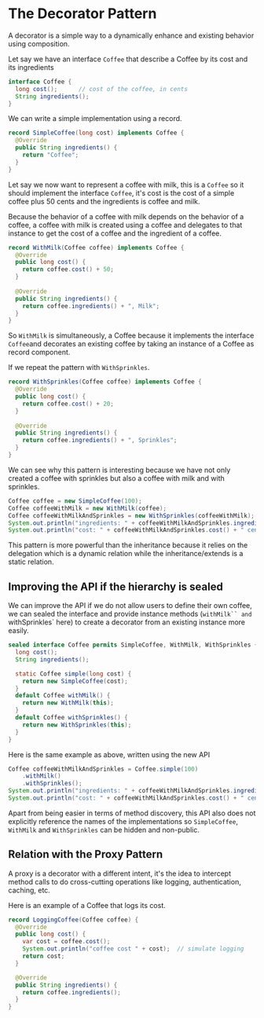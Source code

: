 # The Decorator Pattern

A decorator is a simple way  to a dynamically enhance and existing behavior using composition.

Let say we have an interface `Coffee` that describe a Coffee by its cost and its ingredients 

```java
interface Coffee {
  long cost();      // cost of the coffee, in cents
  String ingredients();
}
```

We can write a simple implementation using a record.

```java
record SimpleCoffee(long cost) implements Coffee {
  @Override
  public String ingredients() {
    return "Coffee";
  }
}
```

Let say we now want to represent a coffee with milk, this is a `Coffee` so it should implement the interface
`Coffee`, it's cost is the cost of a simple coffee plus 50 cents and the ingredients is coffee and milk.

Because the behavior of a coffee with milk depends on the behavior of a coffee, a coffee with milk is created
using a coffee and delegates to that instance to get the cost of a coffee and the ingredient of a coffee.

```java
record WithMilk(Coffee coffee) implements Coffee {
  @Override
  public long cost() {
    return coffee.cost() + 50;
  }
  
  @Override
  public String ingredients() {
    return coffee.ingredients() + ", Milk";
  }
}
```

So `WithMilk` is simultaneously, a Coffee because it implements the interface `Coffee`and decorates an existing coffee
by taking an instance of a Coffee as record component.

If we repeat the pattern with `WithSprinkles`.

```java
record WithSprinkles(Coffee coffee) implements Coffee { 
  @Override
  public long cost() {
    return coffee.cost() + 20;
  }
  
  @Override
  public String ingredients() {
    return coffee.ingredients() + ", Sprinkles";
  }
}
```

We can see why this pattern is interesting because we have not only created a coffee with sprinkles but also
a coffee with milk and with sprinkles.

```java
Coffee coffee = new SimpleCoffee(100);
Coffee coffeeWithMilk = new WithMilk(coffee);
Coffee coffeeWithMilkAndSprinkles = new WithSprinkles(coffeeWithMilk);
System.out.println("ingredients: " + coffeeWithMilkAndSprinkles.ingredients());
System.out.println("cost: " + coffeeWithMilkAndSprinkles.cost() + " cents");
```

This pattern is more powerful than the inheritance because it relies on the delegation which is a dynamic relation
while the inheritance/extends is a static relation.


## Improving the API if the hierarchy is sealed

We can improve the API if we do not allow users to define their own coffee,
we can sealed the interface and provide instance methods (`withMilk`` and `withSprinkles` here)
to create a decorator from an existing instance more easily. 

```java
sealed interface Coffee permits SimpleCoffee, WithMilk, WithSprinkles {
  long cost();
  String ingredients();

  static Coffee simple(long cost) {
    return new SimpleCoffee(cost);
  }
  default Coffee withMilk() {
    return new WithMilk(this);
  }
  default Coffee withSprinkles() {
    return new WithSprinkles(this);
  }
}
```

Here is the same example as above, written using the new API

```java
Coffee coffeeWithMilkAndSprinkles = Coffee.simple(100)
    .withMilk()
    .withSprinkles();
System.out.println("ingredients: " + coffeeWithMilkAndSprinkles.ingredients());
System.out.println("cost: " + coffeeWithMilkAndSprinkles.cost() + " cents");
```

Apart from being easier in terms of method discovery, this API also does not explicitly reference the names
of the implementations so `SimpleCoffee`, `WithMilk` and `WithSprinkles` can be hidden and non-public.


## Relation with the Proxy Pattern

A proxy is a decorator with a different intent, it's the idea to intercept method calls to do cross-cutting operations
like logging, authentication, caching, etc.

Here is an example of a Coffee that logs its cost.

```java
record LoggingCoffee(Coffee coffee) {
  @Override
  public long cost() {
    var cost = coffee.cost();
    System.out.println("coffee cost " + cost);  // simulate logging
    return cost;
  }

  @Override
  public String ingredients() {
    return coffee.ingredients();
  }
}
```

